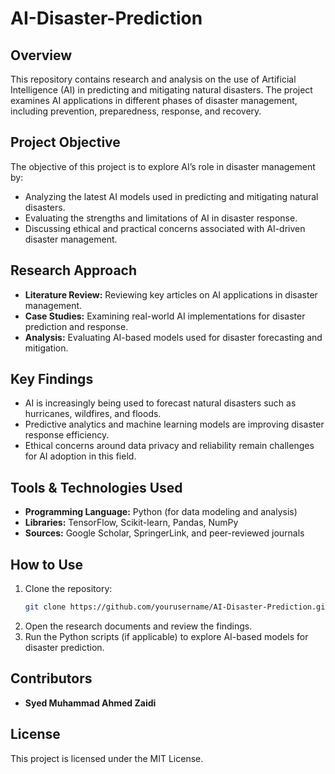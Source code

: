 # AI-Disaster-Prediction

## Overview
This repository contains research and analysis on the use of Artificial Intelligence (AI) in predicting and mitigating natural disasters. The project examines AI applications in different phases of disaster management, including prevention, preparedness, response, and recovery.

## Project Objective
The objective of this project is to explore AI’s role in disaster management by:
- Analyzing the latest AI models used in predicting and mitigating natural disasters.
- Evaluating the strengths and limitations of AI in disaster response.
- Discussing ethical and practical concerns associated with AI-driven disaster management.

## Research Approach
- **Literature Review:** Reviewing key articles on AI applications in disaster management.
- **Case Studies:** Examining real-world AI implementations for disaster prediction and response.
- **Analysis:** Evaluating AI-based models used for disaster forecasting and mitigation.

## Key Findings
- AI is increasingly being used to forecast natural disasters such as hurricanes, wildfires, and floods.
- Predictive analytics and machine learning models are improving disaster response efficiency.
- Ethical concerns around data privacy and reliability remain challenges for AI adoption in this field.

## Tools & Technologies Used
- **Programming Language:** Python (for data modeling and analysis)
- **Libraries:** TensorFlow, Scikit-learn, Pandas, NumPy
- **Sources:** Google Scholar, SpringerLink, and peer-reviewed journals

## How to Use
1. Clone the repository:
   ```bash
   git clone https://github.com/yourusername/AI-Disaster-Prediction.git
   ```
2. Open the research documents and review the findings.
3. Run the Python scripts (if applicable) to explore AI-based models for disaster prediction.

## Contributors
- **Syed Muhammad Ahmed Zaidi**

## License
This project is licensed under the MIT License.
